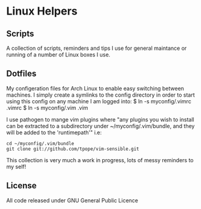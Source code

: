 Linux Helpers
=============

Scripts
-------------
A collection of scripts, reminders and tips I use for general maintance or running of a number of Linux boxes I use.

Dotfiles
-------------

My configeration files for Arch Linux to enable easy switching between machines. I simply create a symlinks
to the config directory in order to start using this config on any 
machine I am logged into:
  $ ln -s myconfig/.vimrc .vimrc
  $ ln -s myconfig/.vim .vim

I use pathogen to mange vim plugins where "any plugins you wish to
install can be extracted to a subdirectory under ~/myconfig/.vim/bundle, 
and they will be added to the 'runtimepath'" i.e:

	cd ~/myconfig/.vim/bundle
	git clone git://github.com/tpope/vim-sensible.git
	
This collection is very much a work in progress, lots of messy reminders to my self!

## License
All code released under GNU General Public Licence
